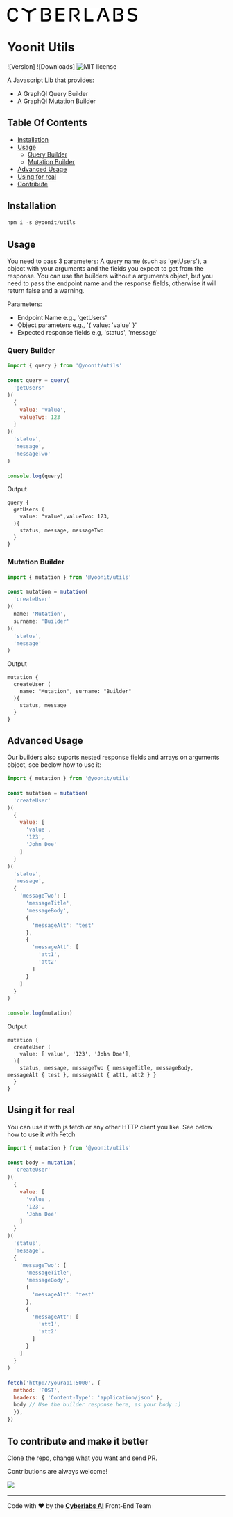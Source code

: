 [<img src="https://raw.githubusercontent.com/Yoonit-Labs/nativescript-yoonit-camera/development/logo_cyberlabs.png" width="300">](https://cyberlabs.ai/)

# Yoonit Utils

![Version]
![Downloads]
![MIT license](https://img.shields.io/npm/l/@yoonit/nativescript-camera?color=lightgrey&style=for-the-badge)

A Javascript Lib that provides:
- A GraphQl Query Builder
- A GraphQl Mutation Builder

## Table Of Contents

* [Installation](#installation)
* [Usage](#usage)
    * [Query Builder](#query-builder)
    * [Mutation Builder](#mutation-builder)
* [Advanced Usage](#advanced-usage)
* [Using for real](#using-it-for-real)
* [Contribute](#contribute-and-make-it-better)

## Installation

```javascript
npm i -s @yoonit/utils
```

## Usage
You need to pass 3 parameters: A query name (such as 'getUsers'), a object with your arguments and the fields you expect to get from the response.
You can use the builders without a arguments object, but you need to pass the endpoint name and the response fields, otherwise it will return false and a warning.

Parameters: 
- Endpoint Name e.g., 'getUsers'
- Object parameters e.g., '{ value: 'value' }'
- Expected response fields e.g, 'status', 'message'


### Query Builder

```javascript
import { query } from '@yoonit/utils'

const query = query(
  'getUsers'
)(
  {
    value: 'value',
    valueTwo: 123
  }
)(
  'status',
  'message',
  'messageTwo'
)

console.log(query)
```
Output
```
query {
  getUsers (
    value: "value",valueTwo: 123,
  ){
    status, message, messageTwo
  }
}
```

### Mutation Builder

```javascript
import { mutation } from '@yoonit/utils'

const mutation = mutation(
  'createUser'
)(
  name: 'Mutation',
  surname: 'Builder'
)(
  'status',
  'message'
)
```
Output
```
mutation {
  createUser (
    name: "Mutation", surname: "Builder"
  ){
    status, message
  }
}
```

## Advanced Usage

Our builders also suports nested response fields and arrays on arguments object, see beelow how to use it:

```javascript
import { mutation } from '@yoonit/utils'

const mutation = mutation(
  'createUser'
)(
  {
    value: [
      'value',
      '123',
      'John Doe'
    ]
  }
)(
  'status',
  'message',
  {
    'messageTwo': [
      'messageTitle',
      'messageBody',
      {
        'messageAlt': 'test'
      },
      {
        'messageAtt': [
          'att1',
          'att2'
        ]
      }
    ]
  }
)

console.log(mutation)
```

Output
```
mutation {
  createUser (
    value: ['value', '123', 'John Doe'],
  ){
    status, message, messageTwo { messageTitle, messageBody, messageAlt { test }, messageAtt { att1, att2 } }
  }
}
```

## Using it for real
You can use it with js fetch or any other HTTP client you like.
See below how to use it with Fetch

```javascript
import { mutation } from '@yoonit/utils'

const body = mutation(
  'createUser'
)(
  {
    value: [
      'value',
      '123',
      'John Doe'
    ]
  }
)(
  'status',
  'message',
  {
    'messageTwo': [
      'messageTitle',
      'messageBody',
      {
        'messageAlt': 'test'
      },
      {
        'messageAtt': [
          'att1',
          'att2'
        ]
      }
    ]
  }
)

fetch('http://yourapi:5000', {
  method: 'POST',
  headers: { 'Content-Type': 'application/json' },
  body // Use the builder response here, as your body :) 
  }),
})
```


## To contribute and make it better

Clone the repo, change what you want and send PR.

Contributions are always welcome!

[<img src="https://contrib.rocks/image?repo=Yoonit-Labs/graph-yoonit-ql"/>](https://github.com/Yoonit-Labs/graph-yoonit-ql/graphs/contributors)

---

Code with ❤ by the [**Cyberlabs AI**](https://cyberlabs.ai/) Front-End Team